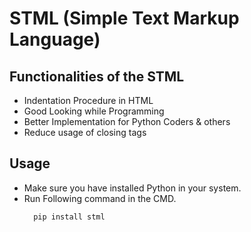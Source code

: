 # STML (Simple Text Markup Language)

## Functionalities of the STML
- Indentation Procedure in HTML
- Good Looking while Programming
- Better Implementation for Python Coders & others
- Reduce usage of closing tags

## Usage
- Make sure you have installed Python in your system.
- Run Following command in the CMD.
  ```
    pip install stml
  ```
  